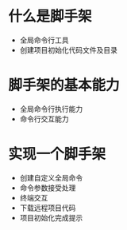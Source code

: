 # 什么是脚手架

+ 全局命令行工具
+ 创建项目初始化代码文件及目录

# 脚手架的基本能力

+ 全局命令行执行能力
+ 命令行交互能力

# 实现一个脚手架

+ 创建自定义全局命令
+ 命令参数接受处理
+ 终端交互
+ 下载远程项目代码
+ 项目初始化完成提示